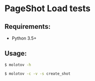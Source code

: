 # PageShot Load tests 

## Requirements:

- Python 3.5+

## Usage:

```sh
$ molotov -h

$ molotov -c -v -s create_shot
```
